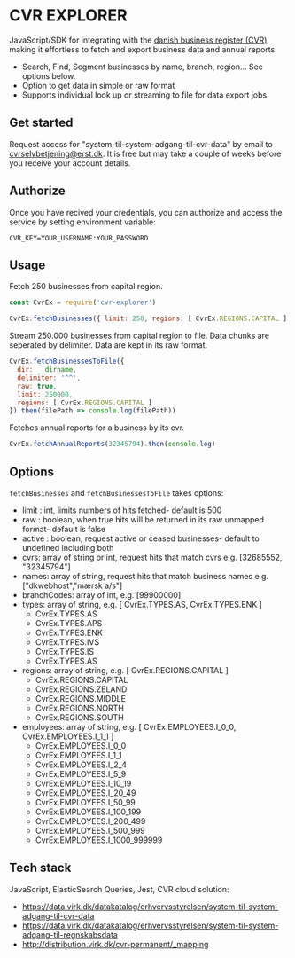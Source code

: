 # CVR EXPLORER
JavaScript/SDK for integrating with the [danish business register (CVR)](https://datacvr.virk.dk/data/) making it effortless to fetch and export business data and annual reports. 

* Search, Find, Segment businesses by name, branch, region... See options below.
* Option to get data in simple or raw format
* Supports individual look up or streaming to file for data export jobs

## Get started
Request access for "system-til-system-adgang-til-cvr-data" by email to [cvrselvbetjening@erst.dk](mailto:cvrselvbetjening@erst.dk). It is free but may take a couple of weeks before you receive your account details.

## Authorize
Once you have recived your credentials, you can authorize and access the service by setting environment variable: 
```
CVR_KEY=YOUR_USERNAME:YOUR_PASSWORD
```

## Usage
Fetch 250 businesses from capital region.
``` js
const CvrEx = require('cvr-explorer')

CvrEx.fetchBusinesses({ limit: 250, regions: [ CvrEx.REGIONS.CAPITAL ] }).then(console.log)
```

Stream 250.000 businesses from capital region to file. Data chunks are seperated by delimiter. Data are kept in its raw format.
``` js
CvrEx.fetchBusinessesToFile({ 
  dir: __dirname,
  delimiter: '^^',
  raw: true, 
  limit: 250000, 
  regions: [ CvrEx.REGIONS.CAPITAL ] 
}).then(filePath => console.log(filePath))
```

Fetches annual reports for a business by its cvr.
``` js
CvrEx.fetchAnnualReports(32345794).then(console.log)
```

## Options
`fetchBusinesses` and `fetchBusinessesToFile` takes options:
* limit : int, limits numbers of hits fetched- default is 500
* raw : boolean, when true hits will be returned in its raw unmapped format- default is false
* active : boolean, request active or ceased businesses- default to undefined including both
* cvrs: array of string or int, request hits that match cvrs e.g. [32685552, "32345794"]
* names: array of string, request hits that match business names e.g. ["dkwebhost","mærsk a/s"]
* branchCodes: array of int, e.g. [99900000]
* types: array of string, e.g. [ CvrEx.TYPES.AS, CvrEx.TYPES.ENK ]
  * CvrEx.TYPES.AS
  * CvrEx.TYPES.APS
  * CvrEx.TYPES.ENK
  * CvrEx.TYPES.IVS
  * CvrEx.TYPES.IS
  * CvrEx.TYPES.AS
* regions: array of string, e.g. [ CvrEx.REGIONS.CAPITAL ]
  * CvrEx.REGIONS.CAPITAL
  * CvrEx.REGIONS.ZELAND
  * CvrEx.REGIONS.MIDDLE
  * CvrEx.REGIONS.NORTH
  * CvrEx.REGIONS.SOUTH
* employees: array of string, e.g. [ CvrEx.EMPLOYEES.I_0_0, CvrEx.EMPLOYEES.I_1_1 ]
  * CvrEx.EMPLOYEES.I_0_0
  * CvrEx.EMPLOYEES.I_1_1
  * CvrEx.EMPLOYEES.I_2_4
  * CvrEx.EMPLOYEES.I_5_9
  * CvrEx.EMPLOYEES.I_10_19
  * CvrEx.EMPLOYEES.I_20_49
  * CvrEx.EMPLOYEES.I_50_99
  * CvrEx.EMPLOYEES.I_100_199
  * CvrEx.EMPLOYEES.I_200_499
  * CvrEx.EMPLOYEES.I_500_999
  * CvrEx.EMPLOYEES.I_1000_999999

## Tech stack 
JavaScript, ElasticSearch Queries, Jest, CVR cloud solution:
* https://data.virk.dk/datakatalog/erhvervsstyrelsen/system-til-system-adgang-til-cvr-data
* https://data.virk.dk/datakatalog/erhvervsstyrelsen/system-til-system-adgang-til-regnskabsdata
* http://distribution.virk.dk/cvr-permanent/_mapping
